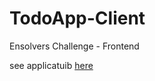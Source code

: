 # TodoApp-Client
Ensolvers Challenge - Frontend

see applicatuib [here](https://todolist-ensolvers-front.herokuapp.com/)

